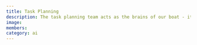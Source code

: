 ```yaml
---
title: Task Planning
description: The task planning team acts as the brains of our boat - it analyzes perception data in order to direct the movements of path-planning and controls. This will include creating an advanced movement library that interfaces with the path-planner/controller, enabling our boat to strafe, activate anchor mode, maneuver the boat relative to an obstacle, and circle around an obstacle. Expanding the boat’s current high-level logic capabilities, this new library interfaces with perception, path-planning, controls, and simulation. Task-planning members will achieve a broad understanding of all of the boat’s sub-teams. This team is great for someone who likes abstract, critical thinking without having to spend lots of team reading through ROS documentation, academic articles, or complicated math.
image:
members:
category: ai
---
```

